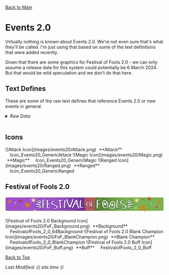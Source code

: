 [Back to Main](index.md)

# Events 2.0

Virtually nothing is known about Events 2.0. We're not even sure that's what they'll be called. I'm just using that based on some of the text definitions that were added recently.

Given that there are some graphics for Festival of Fools 2.0 - we can only assume a release date for this system could potentially be 6 March 2024. But that would be wild speculation and we don't do that here.

## Text Defines

These are some of the raw text defines that reference Events 2.0 or new events in general.

<details><summary><em>Raw Data</em></summary>
<p>
<pre>
{
    "id": 5471,
    "key": "events_2_faq_title",
    "contents": ""
}
{
    "id": 5472,
    "key": "events_2_faq",
    "contents": ""
}
{
    "id": 5463,
    "key": "events_2_achievement_box_msg",
    "contents": "Each achievement increases the damage of all Champions by 1%"
}
{
    "id": 5458,
    "key": "supporter_flex_slot_locked_msg",
    "contents": "Unlock the supporter slot now by purchasing DLC containing an event boost"
}
{
    "id": 5440,
    "key": "getting_event_details",
    "contents": "Getting event details..."
}
{
    "id": 5489,
    "key": "events_pick_champion_confirmation",
    "contents": "Are you sure you want to pick $heroName?"
}
</pre>
</p>
</details>
<br>

## Icons

<span class="emergenceShopTableRow">
    <span class="emergenceShopTableItem">
        <span class="emergenceShopTableIcon">
            ![Attack Icon](images/events20/Attack.png)
        </span>
        <span class="emergenceShopTableTextColumn">
            <span style="margin-left:5px">**Attack**</span>
            <span style="margin-left:15px">Icon_Events20_GenericAttack</span>
        </span>
    </span>
    <span class="emergenceShopTableItem">
        <span class="emergenceShopTableIcon">
            ![Magic Icon](images/events20/Magic.png)
        </span>
        <span class="emergenceShopTableTextColumn">
            <span style="margin-left:5px">**Magic**</span>
            <span style="margin-left:15px">Icon_Events20_GenericMagic</span>
        </span>
    </span>
    <span class="emergenceShopTableItem">
        <span class="emergenceShopTableIcon">
            ![Ranged Icon](images/events20/Ranged.png)
        </span>
        <span class="emergenceShopTableTextColumn">
            <span style="margin-left:5px">**Ranged**</span>
            <span style="margin-left:15px">Icon_Events20_GenericRanged</span>
        </span>
    </span>
</span>

## Festival of Fools 2.0

![Festival of Fools 2.0 Banner](images/events20/FoF_Banner.png)

<span class="emergenceShopTableRow">
    <span class="emergenceShopTableItem">
        <span class="emergenceShopTableIcon">
            ![Festival of Fools 2.0 Background Icon](images/events20/FoF_Background.png)
        </span>
        <span class="emergenceShopTableTextColumn">
            <span style="margin-left:5px">**Background**</span>
            <span style="margin-left:15px">FestivalofFools_2_0_64Background</span>
        </span>
    </span>
    <span class="emergenceShopTableItem">
        <span class="emergenceShopTableIcon">
            ![Festival of Fools 2.0 Blank Champion Icon](images/events20/FoF_BlankChampion.png)
        </span>
        <span class="emergenceShopTableTextColumn">
            <span style="margin-left:5px">**Blank Champion**</span>
            <span style="margin-left:15px">FestivalofFools_2_0_BlankChampion</span>
        </span>
    </span>
    <span class="emergenceShopTableItem">
        <span class="emergenceShopTableIcon">
            ![Festival of Fools 2.0 Buff Icon](images/events20/FoF_Buff.png)
        </span>
        <span class="emergenceShopTableTextColumn">
            <span style="margin-left:5px">**Buff**</span>
            <span style="margin-left:15px">FestivalofFools_2_0_Buff</span>
        </span>
    </span>
</span>

[Back to Top](#top)

*Last Modified: {{ site.time }}*
